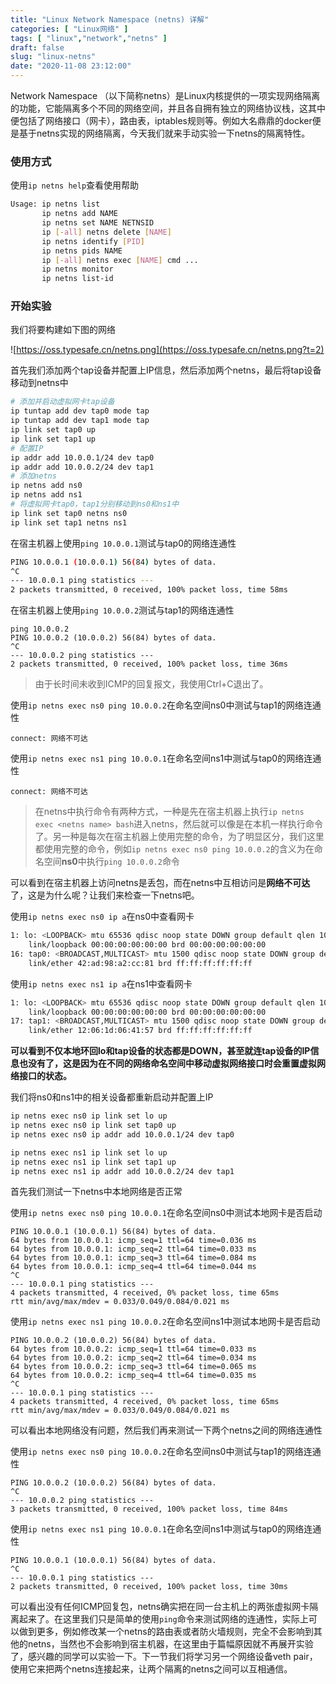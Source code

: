```yaml
---
title: "Linux Network Namespace (netns) 详解"
categories: [ "Linux网络" ]
tags: [ "linux","network","netns" ]
draft: false
slug: "linux-netns"
date: "2020-11-08 23:12:00"
---
```



Network Namespace （以下简称netns）是Linux内核提供的一项实现网络隔离的功能，它能隔离多个不同的网络空间，并且各自拥有独立的网络协议栈，这其中便包括了网络接口（网卡），路由表，iptables规则等。例如大名鼎鼎的docker便是基于netns实现的网络隔离，今天我们就来手动实验一下netns的隔离特性。

### 使用方式

使用`ip netns help`查看使用帮助

```bash
Usage: ip netns list
       ip netns add NAME
       ip netns set NAME NETNSID
       ip [-all] netns delete [NAME]
       ip netns identify [PID]
       ip netns pids NAME
       ip [-all] netns exec [NAME] cmd ...
       ip netns monitor
       ip netns list-id
```

### 开始实验

我们将要构建如下图的网络

![https://oss.typesafe.cn/netns.png](https://oss.typesafe.cn/netns.png?t=2)

首先我们添加两个tap设备并配置上IP信息，然后添加两个netns，最后将tap设备移动到netns中

```bash
# 添加并启动虚拟网卡tap设备
ip tuntap add dev tap0 mode tap 
ip tuntap add dev tap1 mode tap 
ip link set tap0 up
ip link set tap1 up
# 配置IP
ip addr add 10.0.0.1/24 dev tap0
ip addr add 10.0.0.2/24 dev tap1
# 添加netns
ip netns add ns0
ip netns add ns1
# 将虚拟网卡tap0，tap1分别移动到ns0和ns1中
ip link set tap0 netns ns0
ip link set tap1 netns ns1
```

在宿主机器上使用`ping 10.0.0.1`测试与tap0的网络连通性

```bash
PING 10.0.0.1 (10.0.0.1) 56(84) bytes of data.
^C
--- 10.0.0.1 ping statistics ---
2 packets transmitted, 0 received, 100% packet loss, time 58ms
```

在宿主机器上使用`ping 10.0.0.2`测试与tap1的网络连通性

``` shell
ping 10.0.0.2
PING 10.0.0.2 (10.0.0.2) 56(84) bytes of data.
^C
--- 10.0.0.2 ping statistics ---
2 packets transmitted, 0 received, 100% packet loss, time 36ms
```

> 由于长时间未收到ICMP的回复报文，我使用Ctrl+C退出了。

使用`ip netns exec ns0 ping 10.0.0.2`在命名空间ns0中测试与tap1的网络连通性

``` shell
connect: 网络不可达
```

使用`ip netns exec ns1 ping 10.0.0.1`在命名空间ns1中测试与tap0的网络连通性

``` shell
connect: 网络不可达
```

> 在netns中执行命令有两种方式，一种是先在宿主机器上执行`ip netns exec <netns name> bash`进入netns，然后就可以像是在本机一样执行命令了。另一种是每次在宿主机器上使用完整的命令，为了明显区分，我们这里都使用完整的命令，例如`ip netns exec ns0 ping 10.0.0.2`的含义为在命名空间**ns0**中执行`ping 10.0.0.2`命令

可以看到在宿主机器上访问netns是丢包，而在netns中互相访问是**网络不可达**了，这是为什么呢？让我们来检查一下netns吧。

使用`ip netns exec ns0 ip a`在ns0中查看网卡

```bash
1: lo: <LOOPBACK> mtu 65536 qdisc noop state DOWN group default qlen 1000
    link/loopback 00:00:00:00:00:00 brd 00:00:00:00:00:00
16: tap0: <BROADCAST,MULTICAST> mtu 1500 qdisc noop state DOWN group default qlen 1000
    link/ether 42:ad:98:a2:cc:81 brd ff:ff:ff:ff:ff:ff
```

使用`ip netns exec ns1 ip a`在ns1中查看网卡

```bash
1: lo: <LOOPBACK> mtu 65536 qdisc noop state DOWN group default qlen 1000
    link/loopback 00:00:00:00:00:00 brd 00:00:00:00:00:00
17: tap1: <BROADCAST,MULTICAST> mtu 1500 qdisc noop state DOWN group default qlen 1000
    link/ether 12:06:1d:06:41:57 brd ff:ff:ff:ff:ff:ff
```

 **可以看到不仅本地环回lo和tap设备的状态都是DOWN，甚至就连tap设备的IP信息也没有了，这是因为在不同的网络命名空间中移动虚拟网络接口时会重置虚拟网络接口的状态。**

我们将ns0和ns1中的相关设备都重新启动并配置上IP

```bash
ip netns exec ns0 ip link set lo up
ip netns exec ns0 ip link set tap0 up
ip netns exec ns0 ip addr add 10.0.0.1/24 dev tap0

ip netns exec ns1 ip link set lo up
ip netns exec ns1 ip link set tap1 up
ip netns exec ns1 ip addr add 10.0.0.2/24 dev tap1
```

首先我们测试一下netns中本地网络是否正常

使用`ip netns exec ns0 ping 10.0.0.1`在命名空间ns0中测试本地网卡是否启动

``` shell
PING 10.0.0.1 (10.0.0.1) 56(84) bytes of data.
64 bytes from 10.0.0.1: icmp_seq=1 ttl=64 time=0.036 ms
64 bytes from 10.0.0.1: icmp_seq=2 ttl=64 time=0.033 ms
64 bytes from 10.0.0.1: icmp_seq=3 ttl=64 time=0.084 ms
64 bytes from 10.0.0.1: icmp_seq=4 ttl=64 time=0.044 ms
^C
--- 10.0.0.1 ping statistics ---
4 packets transmitted, 4 received, 0% packet loss, time 65ms
rtt min/avg/max/mdev = 0.033/0.049/0.084/0.021 ms
```

使用`ip netns exec ns1 ping 10.0.0.2`在命名空间ns1中测试本地网卡是否启动

``` shell
PING 10.0.0.2 (10.0.0.2) 56(84) bytes of data.
64 bytes from 10.0.0.2: icmp_seq=1 ttl=64 time=0.033 ms
64 bytes from 10.0.0.2: icmp_seq=2 ttl=64 time=0.034 ms
64 bytes from 10.0.0.2: icmp_seq=3 ttl=64 time=0.065 ms
64 bytes from 10.0.0.2: icmp_seq=4 ttl=64 time=0.035 ms
^C
--- 10.0.0.1 ping statistics ---
4 packets transmitted, 4 received, 0% packet loss, time 65ms
rtt min/avg/max/mdev = 0.033/0.049/0.084/0.021 ms
```
可以看出本地网络没有问题，然后我们再来测试一下两个netns之间的网络连通性

使用`ip netns exec ns0 ping 10.0.0.2`在命名空间ns0中测试与tap1的网络连通性

``` shell
PING 10.0.0.2 (10.0.0.2) 56(84) bytes of data.
^C
--- 10.0.0.2 ping statistics ---
3 packets transmitted, 0 received, 100% packet loss, time 84ms
```

使用`ip netns exec ns1 ping 10.0.0.1`在命名空间ns1中测试与tap0的网络连通性

``` shell
PING 10.0.0.1 (10.0.0.1) 56(84) bytes of data.
^C
--- 10.0.0.1 ping statistics ---
2 packets transmitted, 0 received, 100% packet loss, time 30ms
```

可以看出没有任何ICMP回复包，netns确实把在同一台主机上的两张虚拟网卡隔离起来了。在这里我们只是简单的使用`ping`命令来测试网络的连通性，实际上可以做到更多，例如修改某一个netns的路由表或者防火墙规则，完全不会影响到其他的netns，当然也不会影响到宿主机器，在这里由于篇幅原因就不再展开实验了，感兴趣的同学可以实验一下。下一节我们将学习另一个网络设备veth pair，使用它来把两个netns连接起来，让两个隔离的​netns之间可以互相通信。
